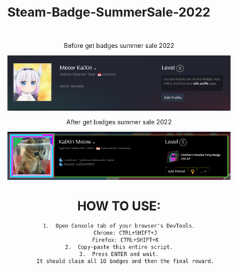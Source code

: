 # Steam-Badge-SummerSale-2022
<br>
<p align="center">Before get badges summer sale 2022</a>
<center><img src="https://github.com/GarudaID/Steam-Badge-SummerSale-2022/blob/main/pictures/88.PNG">
<br>
<p align="center">After get badges summer sale 2022</a>
<center><img src="https://github.com/GarudaID/Steam-Badge-SummerSale-2022/blob/main/pictures/77.PNG">
<br>

# HOW TO USE:
    1.  Open Console tab of your browser's DevTools.
        Chrome: CTRL+SHIFT+J
        Firefox: CTRL+SHIFT+K
    2.  Copy-paste this entire script.
    3.  Press ENTER and wait.
        It should claim all 10 badges and then the final reward.

